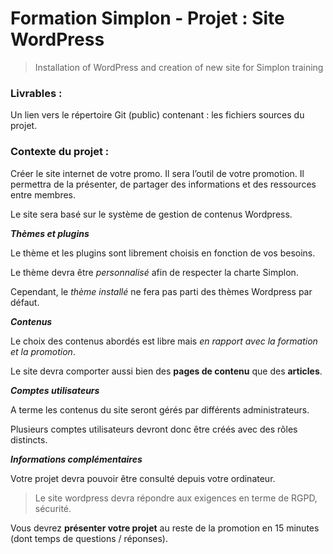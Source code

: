 # Formation Simplon - Projet : Site WordPress
> Installation of WordPress and creation of new site for Simplon training

### Livrables :

Un lien vers le répertoire Git (public) contenant : les fichiers sources du projet.

### Contexte du projet :

Créer le site internet de votre promo. Il sera l’outil de votre promotion. 
Il permettra de la présenter, de partager des informations et des ressources entre membres.

Le site sera basé sur le système de gestion de contenus Wordpress.

***Thèmes et plugins***

Le thème et les plugins sont librement choisis en fonction de vos besoins.

Le thème devra être _personnalisé_ afin de respecter la charte Simplon.

Cependant, le *thème installé* ne fera pas parti des thèmes Wordpress par défaut.

***Contenus***

Le choix des contenus abordés est libre mais *en rapport avec la formation et la promotion*.

Le site devra comporter aussi bien des **pages de contenu** que des **articles**.

***Comptes utilisateurs***

A terme les contenus du site seront gérés par différents administrateurs. 

Plusieurs comptes utilisateurs devront donc être créés avec des rôles distincts.

***Informations complémentaires***

Votre projet devra pouvoir être consulté depuis votre ordinateur.


> Le site wordpress devra répondre aux exigences en terme de RGPD, sécurité.

Vous devrez **présenter votre projet** au reste de la promotion en 15 minutes (dont temps de questions / réponses).

